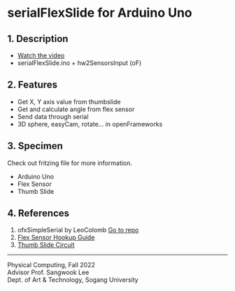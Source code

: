 # serialFlexSlide for Arduino Uno
## 1. Description
- [Watch the video](https://youtu.be/tn79YZeSR0E?feature=shared)
- serialFlexSlide.ino + hw2SensorsInput (oF)
## 2. Features
- Get X, Y axis value from thumbslide
- Get and calculate angle from flex sensor
- Send data through serial
- 3D sphere, easyCam, rotate... in openFrameworks
## 3. Specimen
Check out fritzing file for more information.
- Arduino Uno
- Flex Sensor
- Thumb Slide
## 4. References
1. ofxSimpleSerial by LeoColomb [Go to repo](https://github.com/LeoColomb/ofxSimpleSerial)
2. [Flex Sensor Hookup Guide](https://learn.sparkfun.com/tutorials/flex-sensor-hookup-guide?_ga=2.241700674.1502922294.1671452785-154993728.1671452785)
3. [Thumb Slide Circuit](https://www.sparkfun.com/products/9426)
---
Physical Computing, Fall 2022     
Advisor Prof. Sangwook Lee  
Dept. of Art & Technology, Sogang University
